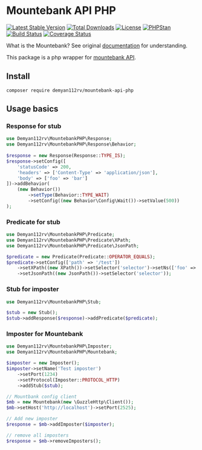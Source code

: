 Mountebank API PHP
============

[![Latest Stable Version](https://poser.pugx.org/demyan112rv/mountebank-api-php/v/stable)](https://packagist.org/packages/demyan112rv/mountebank-api-php)
[![Total Downloads](https://poser.pugx.org/demyan112rv/mountebank-api-php/downloads)](https://packagist.org/packages/demyan112rv/mountebank-api-php)
[![License](https://poser.pugx.org/demyan112rv/mountebank-api-php/license)](https://packagist.org/packages/demyan112rv/mountebank-api-php)
[![PHPStan](https://img.shields.io/badge/PHPStan-enabled-brightgreen.svg)](https://github.com/phpstan/phpstan)
[![Build Status](https://api.travis-ci.com/demyan112rv/mountebank-api-php.svg?branch=master&status=passed)](https://travis-ci.org/demyan112rv/mountebank-api-php)
[![Coverage Status](https://coveralls.io/repos/github/demyan112rv/mountebank-api-php/badge.svg?branch=master)](https://coveralls.io/github/demyan112rv/mountebank-api-php?branch=master)

What is the Mountebank? See original [documentation](http://www.mbtest.org/) for understanding.

This package is a php wrapper for [mountebank API](http://www.mbtest.org/docs/api/overview).

## Install

    composer require demyan112rv/mountebank-api-php

## Usage basics


### Response for stub

```php
use Demyan112rv\MountebankPHP\Response;
use Demyan112rv\MountebankPHP\Response\Behavior;
        
$response = new Response(Response::TYPE_IS);
$response->setConfig([
    'statusCode' => 200,
    'headers' => ['Content-Type' => 'application/json'],
    'body' => ['foo' => 'bar']
])->addBehavior(
    (new Behavior())
        ->setType(Behavior::TYPE_WAIT)
        ->setConfig((new Behavior\Config\Wait())->setValue(500))
);
```

### Predicate for stub

```php 
use Demyan112rv\MountebankPHP\Predicate;
use Demyan112rv\MountebankPHP\Predicate\XPath;
use Demyan112rv\MountebankPHP\Predicate\JsonPath;

$predicate = new Predicate(Predicate::OPERATOR_EQUALS);
$predicate->setConfig(['path' => '/test'])
    ->setXPath((new XPath())->setSelector('selector')->setNs(['foo' => 'bar']))
    ->setJsonPath((new JsonPath())->setSelector('selector'));
```

### Stub for imposter

```php
use Demyan112rv\MountebankPHP\Stub;

$stub = new Stub();
$stub->addResponse($response)->addPredicate($predicate);

```
### Imposter for Mountebank

```php
use Demyan112rv\MountebankPHP\Imposter;
use Demyan112rv\MountebankPHP\Mountebank;

$imposter = new Imposter();
$imposter->setName('Test imposter')
    ->setPort(1234)
    ->setProtocol(Imposter::PROTOCOL_HTTP)
    ->addStub($stub);

// Mountbank config client
$mb = new Mountebank(new \GuzzleHttp\Client());
$mb->setHost('http://localhost')->setPort(2525);

// Add new imposter
$response = $mb->addImposter($imposter);

// remove all imposters
$response = $mb->removeImposters();
```
